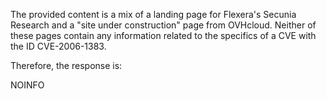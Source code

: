 The provided content is a mix of a landing page for Flexera's Secunia Research and a "site under construction" page from OVHcloud. Neither of these pages contain any information related to the specifics of a CVE with the ID CVE-2006-1383.

Therefore, the response is:

NOINFO